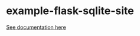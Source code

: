 # example-flask-sqlite-site

[See documentation here](https://docs.letsdisco.dev/tldr-guides/deploying-a-flask-sqlite-site)
